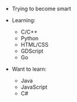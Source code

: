 - Trying to become smart

- Learning:
  - C/C++
  - Python
  - HTML/CSS
  - GDScript
  - Go

- Want to learn:
    - Java
    - JavaScript
    - C#    
